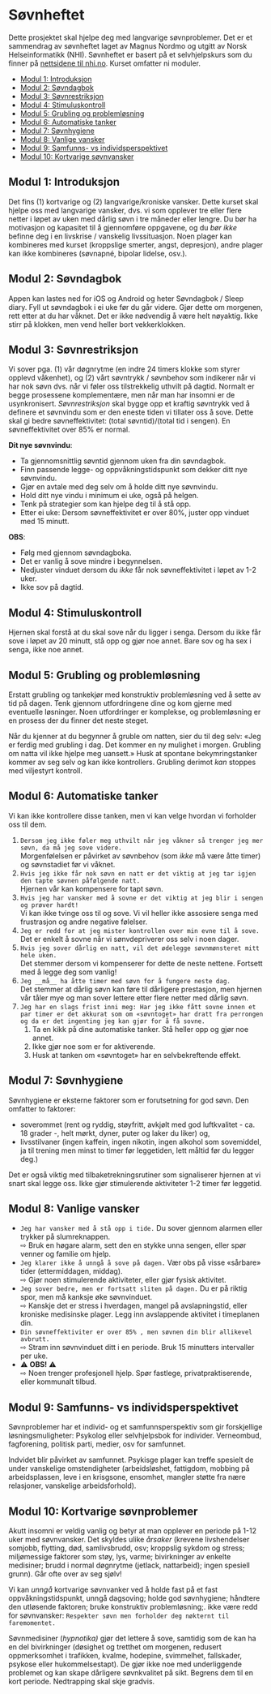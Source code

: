 # Søvnheftet
Dette prosjektet skal hjelpe deg med langvarige søvnproblemer. 
Det er et sammendrag av søvnheftet laget av Magnus Nordmo og utgitt av Norsk Helseinformatikk (NHI). 
Søvnheftet er basert på et selvhjelpskurs som du finner på [nettsidene til nhi.no](https://nhi.no/psykisk-helse/kognitiv-terapi/langvarige-sovnvansker/langvarige-sovnvansker-selvhjelpskurs/). 
Kurset omfatter ni moduler.

* [Modul 1: Introduksjon](./moduler/MODUL-01.md)
* [Modul 2: Søvndagbok](./moduler/MODUL-02.md)
* [Modul 3: Søvnrestriksjon](./moduler/MODUL-03.md)
* [Modul 4: Stimuluskontroll](./moduler/MODUL-04.md)
* [Modul 5: Grubling og problemløsning](./moduler/MODUL-05.md)
* [Modul 6: Automatiske tanker](./moduler/MODUL-06.md)
* [Modul 7: Søvnhygiene](./moduler/MODUL-07.md)
* [Modul 8: Vanlige vansker](./moduler/MODUL-08.md)
* [Modul 9: Samfunns- vs individsperspektivet](./moduler/MODUL-09.md)
* [Modul 10: Kortvarige søvnvansker](./moduler/MODUL-10.md)

## Modul 1: Introduksjon

Det fins (1) kortvarige og (2) langvarige/kroniske vansker. 
Dette kurset skal hjelpe oss med langvarige vansker, dvs. vi som opplever tre eller flere netter i løpet av uken med dårlig søvn i tre måneder eller lengre. 
Du bør ha motivasjon og kapasitet til å gjennomføre oppgavene, og du _bør ikke_ befinne deg i en livskrise / vanskelig livssituasjon. 
Noen plager kan kombineres med kurset (kroppslige smerter, angst, depresjon), andre plager kan ikke kombineres (søvnapné, bipolar lidelse, osv.).

## Modul 2: Søvndagbok

Appen kan lastes ned for iOS og Android og heter Søvndagbok / Sleep diary. 
Fyll ut søvndagbok i ei uke før du går videre. 
Gjør dette om morgenen, rett etter at du har våknet. 
Det er ikke nødvendig å være helt nøyaktig. 
Ikke stirr på klokken, men vend heller bort vekkerklokken.

## Modul 3: Søvnrestriksjon

Vi sover pga. (1) vår døgnrytme (en indre 24 timers klokke som styrer opplevd våkenhet), og (2) vårt søvntrykk / søvnbehov som indikerer når vi har nok søvn dvs. når vi føler oss tilstrekkelig uthvilt på dagtid. 
Normalt er begge prosessene komplementære, men når man har insomni er de usynkronisert. 
_Søvnrestriksjon_ skal bygge opp et kraftig søvntrykk ved å definere et søvnvindu som er den eneste tiden vi tillater oss å sove. 
Dette skal gi bedre søvneffektivitet: (total søvntid)/(total tid i sengen). 
En søvneffektivitet over 85% er normal.

__Dit nye søvnvindu__:
* Ta gjennomsnittlig søvntid gjennom uken fra din søvndagbok.
* Finn passende legge- og oppvåkningstidspunkt som dekker ditt nye søvnvindu. 
* Gjør en avtale med deg selv om å holde ditt nye søvnvindu.
* Hold ditt nye vindu i minimum ei uke, også på helgen.
* Tenk på strategier som kan hjelpe deg til å stå opp.
* Etter ei uke: Dersom søvneffektivitet er over 80%, juster opp vinduet med 15 minutt.

__OBS__:
* Følg med gjennom søvndagboka.
* Det er vanlig å sove mindre i begynnelsen.
* Nedjuster vinduet dersom du _ikke_ får nok søvneffektivitet i løpet av 1-2 uker.
* Ikke sov på dagtid.

## Modul 4: Stimuluskontroll
Hjernen skal forstå at du skal sove når du ligger i senga.
Dersom du ikke får sove i løpet av 20 minutt, stå opp og gjør noe annet. 
Bare sov og ha sex i senga, ikke noe annet.

## Modul 5: Grubling og problemløsning
Erstatt grubling og tankekjør med konstruktiv problemløsning ved å sette av tid på dagen.
Tenk gjennom utfordringene dine og kom gjerne med eventuelle løsninger.
Noen utfordringer er komplekse, og problemløsning er en prosess der du finner det neste steget.  

Når du kjenner at du begynner å gruble om natten, sier du til deg selv: «Jeg er ferdig med grubling i dag. 
Det kommer en ny mulighet i morgen. 
Grubling om natta vil ikke hjelpe meg uansett.»
Husk at spontane bekymringstanker kommer av seg selv og kan ikke kontrollers. 
Grubling derimot _kan_ stoppes med viljestyrt kontroll.

## Modul 6: Automatiske tanker
Vi kan ikke kontrollere disse tanken, men vi kan velge hvordan vi forholder oss til dem.

1. ```Dersom jeg ikke føler meg uthvilt når jeg våkner så trenger jeg mer søvn, da må jeg sove videre.```  
Morgenfølelsen er påvirket av søvnbehov (som _ikke_ må være åtte timer) og søvnstadiet før vi våknet.
2. ```Hvis jeg ikke får nok søvn en natt er det viktig at jeg tar igjen den tapte søvnen påfølgende natt.```  
Hjernen vår kan kompensere for tapt søvn. 
3. ```Hvis jeg har vansker med å sovne er det viktig at jeg blir i sengen og prøver hardt!```  
Vi kan ikke tvinge oss til og sove. 
Vi vil heller ikke assosiere senga med frustrasjon og andre negative følelser.
4. ```Jeg er redd for at jeg mister kontrollen over min evne til å sove.```  
Det er enkelt å sovne når vi sønvdepriverer oss selv i noen dager.
5. ```Hvis jeg sover dårlig en natt, vil det ødelegge søvnmønsteret mitt hele uken.```  
Det stemmer dersom vi kompenserer for dette de neste nettene. 
Fortsett med å legge deg som vanlig!
6. ```Jeg __må__ ha åtte timer med søvn for å fungere neste dag.```  
Det stemmer at dårlig søvn kan føre til dårligere prestasjon, men hjernen vår tåler mye og man sover lettere etter flere netter med dårlig søvn.
7. ```Jeg har en slags frist inni meg: Har jeg ikke fått sovne innen et par timer er det akkurat som om «søvntoget» har dratt fra perrongen og da er det ingenting jeg kan gjør for å få sovne.```  
    1. Ta en kikk på dine automatiske tanker. 
Stå heller opp og gjør noe annet.
    2. Ikke gjør noe som er for aktiverende.
    3. Husk at tanken om «søvntoget» har en selvbekreftende effekt.
    
## Modul 7: Søvnhygiene
Søvnhygiene er eksterne faktorer som er forutsetning for god søvn.
Den omfatter to faktorer:
* soverommet (rent og ryddig, støyfritt, avkjølt med god luftkvalitet - ca. 18 grader -, helt mørkt, dyner, puter og laker du liker) og,
* livsstilvaner (ingen kaffein, ingen nikotin, ingen alkohol som sovemiddel, ja til trening men minst to timer før leggetiden, lett måltid før du legger deg.)

Det er også viktig med tilbaketrekningsrutiner som signaliserer hjernen at vi snart skal legge oss. 
Ikke gjør stimulerende aktiviteter 1-2 timer før leggetid.

## Modul 8: Vanlige vansker

* ```Jeg har vansker med å stå opp i tide.```
Du sover gjennom alarmen eller trykker på slumreknappen.  
⇨ Bruk en høgare alarm, sett den en stykke unna sengen, eller spør venner og familie om hjelp.
* ```Jeg klarer ikke å unngå å sove på dagen.```
Vær obs på visse «sårbare» tider (ettermiddagen, middag).  
⇨ Gjør noen stimulerende aktiviteter, eller gjør fysisk aktivitet.
* ```Jeg sover bedre, men er fortsatt sliten på dagen.```
Du er på riktig spor, men må kanksje øke søvnvinduet.  
⇨ Kanskje det er stress i hverdagen, mangel på avslapningstid, eller kroniske medisinske plager. 
Legg inn avslappende aktivitet i timeplanen din.
* ```Din søvneffektiviter er over 85% , men søvnen din blir allikevel avbrutt.```  
⇨ Stram inn søvnvinduet ditt i en periode. Bruk 15 minutters intervaller per uke.
* :warning: __OBS!__ :warning:  
⇨ Noen trenger profesjonell hjelp. Spør fastlege, privatpraktiserende, eller kommunalt tilbud.

## Modul 9: Samfunns- vs individsperspektivet

Søvnproblemer har et individ- og et samfunnsperspektiv som gir forskjellige løsningsmuligheter: 
Psykolog eller selvhjelpsbok for individer. 
Verneombud, fagforening, politisk parti, medier, osv for samfunnet.

Indvidet blir påvirket av samfunnet. 
Psykisge plager kan treffe spesielt de under vanskelige omstendigheter 
(arbeidsløshet, fattigdom, mobbing på arbeidsplassen, leve i en krisgsone, ensomhet, mangler støtte fra nære relasjoner, vanskelige arbeidsforhold).

## Modul 10: Kortvarige søvnproblemer

Akutt insomni er veldig vanlig og betyr at man opplever en periode på 1-12 uker med søvnvansker.
Det skyldes ulike _årsaker_ (krevene livshendelser somjobb, flytting, død, samlivsbrudd, osv; kroppslig sykdom og stress; miljømessige faktorer som støy, lys, varme; bivirkninger av enkelte medisiner; brudd i normal døgnrytme (jetlack, nattarbeid); ingen spesiell grunn).
Går ofte over av seg sjølv!

Vi kan _unngå_ kortvarige søvnvanker ved å 
holde fast på et fast oppvåkningstidspunkt, unngå dagsoving;
holde god søvnhygiene;
håndtere den utløsende faktoren;
bruke konstruktiv problemløsning;.
ikke være redd for søvnvansker: ```Respekter søvn men forholder deg nøkternt til faremomentet.```

Søvnmedisiner (_hypnotika)_ gjør det lettere å sove, samtidig som de kan ha en del bivirkninger (døsighet og tretthet om morgenen, redusert oppmerksomhet i trafikken, kvalme, hodepine, svimmelhet, fallskader, psykose eller hukommelsestapt).
De gjør ikke noe med underliggende problemet og kan skape dårligere søvnkvalitet på sikt. 
Begrens dem til en kort periode. Nedtrapping skal skje gradvis.